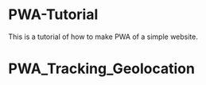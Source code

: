 # PWA-Tutorial

This is a tutorial of how to make PWA of a simple website.
# PWA_Tracking_Geolocation
